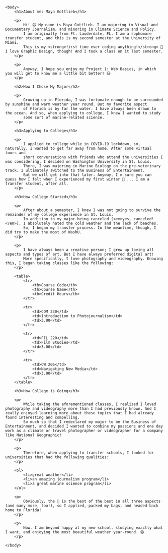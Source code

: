 <!DOCTYPE html>
<html lang="en">
    <head>
        <meta charset="utf-8">
        <title>Maya Gottlieb's Project 1: Web Basics</title>
    </head>
   
    <body>
        <h1>About me: Maya Gottlieb</h1>

        <p>
            Hi! 😃 My name is Maya Gottlieb. I am majoring in Visual and Documentary Journalism, and minoring in Climate Science and Policy.
            I am originally from Ft. Lauderdale, FL. I am a sophomore transfer student, and this is my second semester at the University of Miami.
            This is my <strong>first time ever coding anything!</strong> 🫣 I love Graphic Design, though! And I took a class on it last semester.
        </p>

        <p>
            Anyway, I hope you enjoy my Project 1: Web Basics, in which you will get to know me a little bit better! 😃
        </p>
       
        <h2>How I Chose My Major</h2>

        <p>
            Growing up in Florida, I was fortunate enough to be surrounded by sunshine and warm weather year round. But my favorite aspect
            of Florida is by far the water. I have always been drawn to the ocean. And so, when applying to college, I knew I wanted to study
            some sort of marine-related science.
        </p>

        <h3>Applying to College</h3>

        <p>
            I applied to college while in COVID-19 lockdown, so, naturally, I wanted to get far away from home. After some virtual tours and
            short conversations with friends who attend the universities I was considering, I decided on Washington University in St. Louis.
            There, I was majoring in Marine Biology on the pre-veterinary track. I ultimately switched to the Business of Entertainment.
            But we will get into that later. Anyway, I'm sure you can guess how I felt when I experienced my first winter 🥶 ... I am a transfer student, after all.
        </p>

        <h3>How College Started</h3>

        <p>
            After about a semester, I knew I was not going to survive the remainder of my college experience in St. Louis.
            In addition to my major being canceled (<em>yes, canceled!</em>), I absolutely hated the cold weather and the lack of beaches.
            So, I began my transfer process. In the meantime, though, I did try to make the most of WashU.
        </p>

        <p>
            I have always been a creative person; I grew up loving all aspects and types of art. But I have always preferred digital art!
            More specifically, I love photography and videography. Knowing this, I began taking classes like the following:
        </p>

        <table>
            <tr>
                <th>Course Code</th>
                <th>Course Name</th>
                <th>Credit Hours</th>
            </tr>

            <tr>
                <td>COM 330</td>
                <td>Introduction to Photojournalism</td>
                <td>3.00</td>
            </tr>

            <tr>
                <td>FIL 220</td>
                <td>Film Studies</td>
                <td>3.00</td>
            </tr>

            <tr>
                <td>CW 206</td>
                <td>Navigating New Media</td>
                <td>3.00</td>
            </tr>
        </table>

        <h3>How College is Going</h3>
        
        <p>
            While taking the aforementioned classes, I realized I loved photography and videography more than I had previously known. And I really enjoyed learning more about these topics that I had already found interesting and compelling.
            So much so that I redeclared my major to be the Business of Entertainment, and decided I wanted to combine my passions and one day work as a climate or travel photographer or videographer for a company like National Geographic!
        </p>

        <p>
            Therefore, when applying to transfer schools, I looked for universities that had the following qualities:
        </p>

        <ol>
            <li>great weather</li>
            <li>an amazing journalism program</li>
            <li>a great marine science program</li>
        </ol>

        <p>
            Obviously, the 🙌 is the best of the best in all three aspects (and many more, too!), so I applied, packed my bags, and headed back home to Florida!
        </p>

        <p>
            Now, I am beyond happy at my new school, studying exactly what I want, and enjoying the most beautiful weather year-round. 😃
        </p>

    </body>
</html>